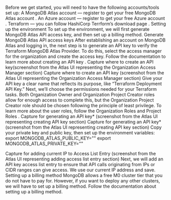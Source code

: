 Before we get started, you will need to have the following accounts/tools set up:
A MongoDB Atlas account — register to get your free 
MongoDB Atlas account
.
An Azure account — register to get your free 
Azure account
.
Terraform — you can follow HashiCorp Terrform’s 
download page
.
Setting up the environment
To set up the environment, we will first generate MongoDB Atlas API access key, and then set up a billing method.
Generate MongoDB Atlas API access keys
After establishing an account on MongoDB Atlas and logging in, the next step is to generate an API key to verify the Terraform MongoDB Atlas Provider. To do this, select the access manager for the organization and create the access key. Follow the documentation to learn more about 
creating an API key
.
Capture where to create an API key(screenshot from the Atlas UI representing the Organization Access Manager section)
Capture where to create an API key (screenshot from the Atlas UI representing the Organization Access Manager section)
Give your API key a clear name that reflects its purpose, like “Terraform Deployment API Key.” Next, we’ll choose the permissions needed for your Terraform tasks. Both Organization Owner and Organization Project Creator roles allow for enough access to complete this, but the Organization Project Creator role should be chosen following the principle of least privilege. To learn more about the user roles, follow the 
Organization Roles and Project Roles
.
Capture for generating an API key* (screenshot from the Atlas UI representing creating API key section)
Capture for generating an API key* (screenshot from the Atlas UI representing creating API key section)
Copy your private key and public key, then set up the environment variables:
export MONGODB_ATLAS_PUBLIC_KEY="<insert your public key here>"
export MONGODB_ATLAS_PRIVATE_KEY="<insert your private key here>"

Capture for adding current IP to Access List Entry (screenshot from the Atlas UI representing adding access list entry section)
Next, we will add an API key access list entry to ensure that API calls originating from IPs or CIDR ranges can give access. We use our current IP address and save.
Setting up a billing method
MongoDB allows a free M0 cluster tier that you do not have to pay for. However, if you want to deploy any other clusters, we will have to set up a billing method. Follow the documentation about setting up a 
billing
 method.